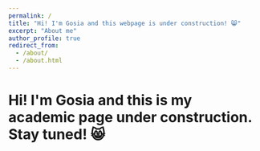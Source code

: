 ```yaml
---
permalink: /
title: "Hi! I'm Gosia and this webpage is under construction! 😸"
excerpt: "About me"
author_profile: true
redirect_from: 
  - /about/
  - /about.html
---
```


Hi! I'm Gosia and this is my academic page under construction. Stay tuned! 😸
==
